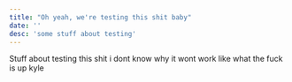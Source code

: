 ```yaml
---
title: "Oh yeah, we're testing this shit baby"
date: ''
desc: 'some stuff about testing'
---
```


Stuff about testing this shit i dont know why it wont work like what the fuck is up kyle